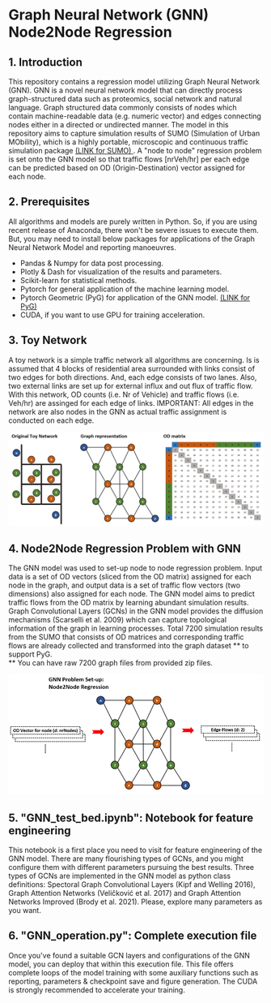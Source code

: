 # Graph Neural Network (GNN) Node2Node Regression

## 1. Introduction
This repository contains a regression model utilizing Graph Neural Network (GNN). GNN is a novel neural network model that can directly process graph-structured data such as proteomics, social network and natural language. Graph structured data commonly consists of nodes which contain machine-readable data (e.g. numeric vector) and edges connecting nodes either in a directed or undirected manner. The model in this repository aims to capture simulation results of SUMO (Simulation of Urban MObility), which is a highly portable, microscopic and continuous traffic simulation package <a href= "https://sumo.dlr.de/docs/index.html"> (LINK for SUMO) </a>. A "node to node" regression problem is set onto the GNN model so that traffic flows [nrVeh/hr] per each edge can be predicted based on OD (Origin-Destination) vector assigned for each node.

## 2. Prerequisites
All algorithms and models are purely written in Python. So, if you are using recent release of Anaconda, there won't be severe issues to execute them. But, you may need to install below packages for applications of the Graph Neural Network Model and reporting manoeuvres.</br>
+ Pandas & Numpy for data post processing.
+ Plotly & Dash for visualization of the results and parameters.
+ Scikit-learn for statistical methods.
+ Pytorch for general application of the machine learning model.
+ Pytorch Geometric (PyG) for application of the GNN model. <a href= "https://pytorch-geometric.readthedocs.io/en/latest/index.html"> (LINK for PyG) </a>
+ CUDA, if you want to use GPU for training acceleration.

## 3. Toy Network
A toy network is a simple traffic network all algorithms are concerning. Is is assumed that 4 blocks of residential area surrounded with links consist of two edges for both directions. And, each edge consists of two lanes. Also, two external links are set up for external influx and out flux of traffic flow. With this network, OD counts (i.e. Nr of Vehicle) and traffic flows (i.e. Veh/hr) are assinged for each edge of links. IMPORTANT: All edges in the network are also nodes in the GNN as actual traffic assignment is conducted on each edge.</br>

<p align="center"><img src="https://github.com/hosig0204/Graph_Neural_Network_OD2FLOW/blob/971b1b3c3b269545a261b3b61886f5cfb6947739/static/images/graphDefinition.jpg" width="800"></p>

## 4. Node2Node Regression Problem with GNN
The GNN model was used to set-up node to node regression problem. Input data is a set of OD vectors (sliced from the OD matrix) assigned for each node in the graph, and output data is a set of traffic flow vectors (two dimensions) also assigned for each node. The GNN model aims to predict traffic flows from the OD matrix by learning abundant simulation results. Graph Convolutional Layers (GCNs) in the GNN model provides the diffusion mechanisms (Scarselli et al. 2009) which can capture topological information of the graph in learning processes. Total 7200 simulation results from the SUMO that consists of OD matrices and corresponding traffic flows are already collected and transformed into the graph dataset ** to support PyG.</br>
** You can have raw 7200 graph files from provided zip files.

<p align="center"><img src="https://github.com/hosig0204/Graph_Neural_Network_OD2FLOW/blob/971b1b3c3b269545a261b3b61886f5cfb6947739/static/images/gnnDefinition_node2node.jpg" width="800"></p>

## 5. "GNN_test_bed.ipynb": Notebook for feature engineering
This notebook is a first place you need to visit for feature engineering of the GNN model. There are many flourishing types of GCNs, and you might configure them with different parameters pursuing the best results. Three types of GCNs are implemented in the GNN model as python class definitions: Spectoral Graph Convolutional Layers (Kipf and Welling 2016), Graph Attention Networks (Veličković et al. 2017) and  Graph Attention Networks Improved (Brody et al. 2021). Please, explore many parameters as you want.

## 6. "GNN_operation.py": Complete execution file
Once you've found a suitable GCN layers and configurations of the GNN model, you can deploy that within this execution file. This file offers complete loops of the model training with some auxiliary functions such as reporting, parameters & checkpoint save and figure generation. The CUDA is strongly recommended to accelerate your training. 